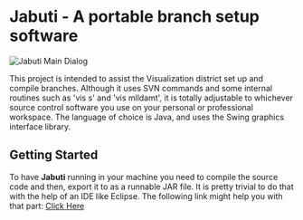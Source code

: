 # Jabuti - A portable branch setup software

![Jabuti Main Dialog](https://i.imgur.com/rYUORKa.png)

This project is intended to assist the Visualization district set up and compile branches. Although it uses SVN commands and some internal routines such as 'vis s' and 'vis mlldamt', it is totally adjustable to whichever source control software you use on your personal or professional workspace. The language of choice is Java, and uses the Swing graphics interface library.

## Getting Started

To have **Jabuti** running in your machine you need to compile the source code and then, export it to as a runnable JAR file. It is pretty trivial to do that with the help of an IDE like Eclipse. The following link might help you with that part: [Click Here](https://www.albany.edu/faculty/jmower/geog/gog692/ImportExportJARFiles.htm)
